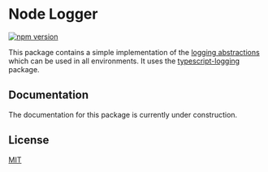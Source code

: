 # Node Logger

[![npm version](https://badge.fury.io/js/@js-soft%2fsimple-logger.svg)](https://www.npmjs.com/package/@js-soft/simple-logger)

This package contains a simple implementation of the [logging abstractions](https://www.npmjs.com/package/@js-soft/logging-abstractions) which can be used in all environments. It uses the [typescript-logging](https://www.npmjs.com/package/typescript-logging) package.

## Documentation

The documentation for this package is currently under construction.

## License

[MIT](LICENSE)
